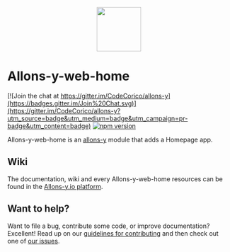 <p align="center"><img src="http://codecorico.com/allons-y-logo.png" height="100" /></p>

# Allons-y-web-home

[![Join the chat at https://gitter.im/CodeCorico/allons-y](https://badges.gitter.im/Join%20Chat.svg)](https://gitter.im/CodeCorico/allons-y?utm_source=badge&utm_medium=badge&utm_campaign=pr-badge&utm_content=badge)
[![npm version](https://badge.fury.io/js/allons-y-web-home.svg)](https://badge.fury.io/js/allons-y-web-home)

Allons-y-web-home is an [allons-y](https://github.com/CodeCorico/allons-y) module that adds a Homepage app.

## Wiki

The documentation, wiki and every Allons-y-web-home resources can be found in the [Allons-y.io platform](https://allons-y.io).

## Want to help?

Want to file a bug, contribute some code, or improve documentation? Excellent! Read up on our [guidelines for contributing](CONTRIBUTING.md) and then check out one of [our issues](https://github.com/CodeCorico/allons-y-web-home/issues).
